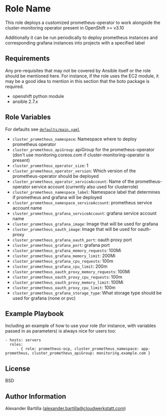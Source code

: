 Role Name
=========

This role deploys a customized prometheus-operator to work alongside the cluster-monitoring operator present in OpenShift >= v3.10

Additionally it can be run periodically to deploy prometheus instances and corresponding grafana instances into projects with a 
specified label

Requirements
------------

Any pre-requisites that may not be covered by Ansible itself or the role should be mentioned here. For instance, if the role uses the EC2 module, it may be a good idea to mention in this section that the boto package is required.

* openshift python module
* ansible 2.7.x

Role Variables
--------------

For defaults see [`defaults/main.yaml`](defaults/main.yaml)

* `cluster_prometheus_namespace`: Namespace where to deploy prometheus operator
* `cluster_prometheus_apiGroup`: apiGroup for the prometheus-operator (don't use monitoring.coreos.com if cluster-monitoring-operator is present)
* `cluster_prometheus_operator_size`: 1
* `cluster_prometheus_operator_version`: Which version of the prometheus-operator should be deployed
* `cluster_prometheus_operator_serviceAccount`: Name of the prometheus-operator service account (currently also used for clusterrole)
* `cluster_prometheus_namespace_label`: Namespace label that determines if prometheus and grafana will be deployed
* `cluster_prometheus_namespace_serviceAccount`: prometheus service account name
* `cluster_prometheus_grafana_serviceAccount`: grafana service account name
* `cluster_prometheus_grafana_image`: Image that will be used for grafana
* `cluster_prometheus_oauth_image`: Image that will be used for oauth-proxy
* `cluster_prometheus_grafana_oauth_port`: oauth proxy port
* `cluster_prometheus_grafana_port`: grafana port
* `cluster_prometheus_grafana_memory_requests`: 100Mi
* `cluster_prometheus_grafana_memory_limit`: 200Mi
* `cluster_prometheus_grafana_cpu_requests`: 100m
* `cluster_prometheus_grafana_cpu_limit`: 200m
* `cluster_prometheus_oauth_proxy_memory_requests`: 100Mi
* `cluster_prometheus_oauth_proxy_cpu_requests`: 100m
* `cluster_prometheus_oauth_proxy_memory_limit`: 100Mi
* `cluster_prometheus_oauth_proxy_cpu_limit`: 100m
* `cluster_prometheus_grafana_storage_type`: What storage type should be used for grafana (none or pvc)

Example Playbook
----------------

Including an example of how to use your role (for instance, with variables passed in as parameters) is always nice for users too:

    - hosts: servers
      roles:
         - { role: prometheus-ocp, cluster_prometheus_namespace: app-prometheus, cluster_prometheus_apiGroup: monitoring.example.com }

License
-------

BSD

Author Information
------------------

Alexander Bartilla (alexander.bartilla@cloudwerkstatt.com)